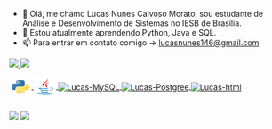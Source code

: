 - 👋  Olá, me chamo Lucas Nunes Calvoso Morato, sou estudante de Análise e Desenvolvimento de Sistemas no IESB de Brasília.
- 👀  Estou atualmente aprendendo Python, Java e SQL.
- 📫  Para entrar em contato comigo -> lucasnunes146@gmail.com.

<div>
  <a href="https://github.com/lucasnunes146">
  <img height="180em" src="https://github-readme-stats.vercel.app/api?username=lucasnunes146&show_icons=true&theme=dark&include_all_commits=true&count_private=true"/>
  <img height="180em" src="https://github-readme-stats.vercel.app/api/top-langs/?username=lucasnunes146&layout=compact&langs_count=7&theme=dark"/>
</div>
  
<div style="display: inline_block"><br>
  <img align="center" alt="Lucas-Python" height="30" width="40" src="https://raw.githubusercontent.com/devicons/devicon/master/icons/python/python-original.svg">
  <img align="center" alt="Lucas-Java" height="30" width="40" src="https://raw.githubusercontent.com/devicons/devicon/master/icons/java/java-original.svg">
  <img align="center" alt="Lucas-MySQL" height="30" width="40" src="https://www.logo.wine/a/logo/MySQL/MySQL-Logo.wine.svg">
  <img align="center" alt="Lucas-Postgree" height="30" width="40" src="https://upload.wikimedia.org/wikipedia/commons/2/29/Postgresql_elephant.svg">
  <img align="center" alt="Lucas-html" height="30" width="40" src="https://thumbs.dreamstime.com/z/html-logo-hypertext-markup-language-html-standard-markup-language-documents-designed-to-be-displayed-web-browser-208075266.jpg">
</div>
  
  
  ##
  
  <div> 
  <a href = "mailto:lucasnunes146@gmail.com"><img src="https://img.shields.io/badge/-Gmail-%23333?style=for-the-badge&logo=gmail&logoColor=white" target="_blank"></a>
  <a href="https://www.linkedin.com/in/lucas-morato-54474911a/" target="_blank"><img src="https://img.shields.io/badge/-LinkedIn-%230077B5?style=for-the-badge&logo=linkedin&logoColor=white" target="_blank"></a> 
</div>
